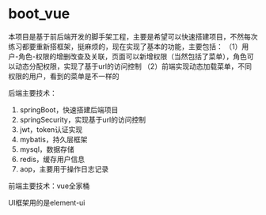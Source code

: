 # boot_vue
本项目是基于前后端开发的脚手架工程，主要是希望可以快速搭建项目，不然每次练习都要重新搭框架，挺麻烦的，现在实现了基本的功能，主要包括：
（1）用户-角色-权限的增删改查及关联，页面可以新增权限（当然包括了菜单），角色可以动态分配权限，实现了基于url的访问控制
（2）前端实现动态加载菜单，不同权限的用户，看到的菜单是不一样的


后端主要技术：
1. springBoot，快速搭建后端项目
2. springSecurity，实现基于url的访问控制
3. jwt，token认证实现
4. mybatis，持久层框架
5. mysql，数据存储
6. redis，缓存用户信息
7. aop，主要用于操作日志记录

前端主要技术：vue全家桶

UI框架用的是element-ui

